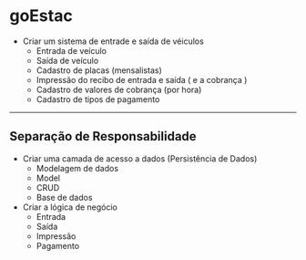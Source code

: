 # goEstac
* Criar um sistema de entrade e saída de véiculos
  * Entrada de veículo
  * Saída de veículo
  * Cadastro de placas (mensalistas)  
  * Impressão do recibo de entrada e saída ( e a cobrança )
  * Cadastro de valores de cobrança (por hora)
  * Cadastro de tipos de pagamento
---
## Separação de Responsabilidade
* Criar uma camada de acesso a dados (Persistência de Dados)
  * Modelagem de dados
  * Model
  * CRUD
  * Base de dados  
* Criar a lógica de negócio
  * Entrada
  * Saída
  * Impressão
  * Pagamento
